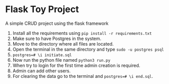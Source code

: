 # Flask Toy Project

A simple CRUD project using the flask framework

1. Install all the requirements using `pip install -r requirements.txt`
2. Make sure to have Postgres in the system.
3. Move to the directory where all files are located.
4. Open the terminal in the same directory and type `sudo -u postgres psql`
5. `postgres=# \i initiate.sql`
6. Now run the python file named `python3 run.py`
7. When try to login for the first time admin creation is required.
8. Admin can add other users.
9. For clearing the data go to the terminal and `postgres=# \i end.sql`.

